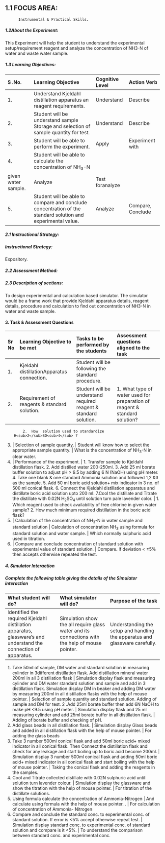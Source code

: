   ## 1.1 FOCUS AREA: 
          Instrumental & Practical Skills.

<h5> 1.2About the Experiment:</h5>
        This Experiment will help the student to understand the experimental setup/requirement reagent and analyze the concentration of NH3-N of water and waste water sample.

<h5> 1.3 Learning Objectives:</h5>

S .No. | Learning Objective | Cognitive Level | Action Verb|
:--|:--|:--|:--|
1. | Understand Kjeldahl distillation apparatus an reagent requirements.| Understand| Describe
2. | Student will be understand sample Storage and selection of sample quantity for test. | Understand | Describe
3. | Student will be able to perform the experiment. | Apply | Experiment with
4. | Student will be able to calculate the concentration of NH<sub>3</sub>-N
		given water sample. | Analyze | Test foranalyze
5. | Student will be able to compare and conclude concentration of the standard solution and experimental value. | Analyze | Compare, Conclude
	

<h5>2.1 Instructional Strategy:</h5>

<h5> Instructional Strategy: </h5>
                                          Expository.
<h5>2.2 Assessment Method:</h5>

<h5>2.3 Description of sections:</h5>
    To design experimental and calculation based simulator. The simulator would be a frame work that provide Kjeldahl apparatus details, reagent details, procedure and calculation to find out concentration of NH3-N in water and waste sample.
 
#### 3. Task & Assessment Questions
 
Sr No | Learning Objective to be met | Tasks to be performed by the students | Assessment questions aligned to the task
:--|:--|:--|:--|
1. | Kjeldahl distillationApparatus connection. | Student will be following the standard procedure. |  
2. | Requirement of reagents & standard solution. | Student will be understand required reagent & standard solution. | 1.	What type of water used for preparation of reagent & standard solution?
            2.  How  solution used to standardize
		H<sub>2</sub>SO<sub>4</sub> ?
3. | Selection of sample quantity. | Student will know how to select the appropriate sample quantity. | What is the concentration of NH<sub>3</sub>-N in clear water.
4. | Performance of the experiment. | 1.	Transfer sample to Kjeldahl distillation flask.
            2.	Add distilled water 200-250ml.
            3.	Add 25 ml borate buffer solution to adjust pH > 9.5 by adding 6 N (NaOH) using pH meter.
            4.	Take one blank & one standard Ammonia solution and followed 1,2 &3 as the sample.
            5.	Add 50 ml boric acid solution+ mix indicator in 3 no. of 500 ml conical flask.
            6.	Connect the Kjeldahl distillation apparatus and distillate boric acid solution upto 200 ml.
	    7.Cool the distillate and Titrate the distillate with 0.02N H<sub>2</sub>SO<sub>4</sub> until solution turn pale lavender color. | 1. Which reagent used to check availability of free chlorine in given water sample?
		2. How much minimum required distillation in the boric acid flask?
5. | Calculation of the concentration of NH<sub>3</sub>-N in water sample and standard solution | Calculation of concentration NH<sub>3</sub> using formula for standard solution and water  sample. | Which normally sulphuric acid used  in titration.
6. | Compare and conclude concentration of standard solution with experimental value of standard solution. | Compare. If deviation < ±5%   then accepts otherwise  repeated the test.
<h5>4. Simulator Interaction</h5>
<h5>Complete the following table giving the details of the Simulator interaction</h5>

What student will do? | What simulator will do? | Purpose of the task
:--|:--|:--|
Identified the required Kjeldahl distillation apparatus, glassware’s and understand the connection of apparatus. | Simulation show the all require glass water and its connections with the help of mouse pointer. | Understanding the setup and handling the apparatus and glassware carefully.
1. Take 50ml of sample, DM water and standard solution in measuring cylinder in 3different distillation flask.
Add distillation mineral water 200ml in all 3 distillation flask | Simulation display flask and measuring cylinder and DM water standard solution and sample and add in 3 distillation flask.
Simulation display DM in beaker and adding DM water by measuring 200ml in all distillation flasks with the help of mouse pointer. | Selection of sample quantity and standard solution. Adding of sample  and DM for test.
2 .Add 25ml borate buffer then add 6N NaOH to make pH <9.5 using pH meter. | Simulation display flask and 25 ml measuring cylinder and add 25ml borate buffer in all distillation flask. | Adding of borate buffer and checking of pH.
3. Add glass beads in all distillation flask. | Simulation display Glass beads and added in all distillation flask with the help of mouse pointer. | For adding the glass beads
4.  Take 3 number 500ml conical flask and add 50ml boric acid+ mixed indicator in all conical flask. Then Connect the distillation flask and check for any leakage and start boiling up to boric acid become 200ml. | Simulation display 3 number 500ml conical flask and adding 50ml boric acid+ mixed indicator in all conical flask and start boiling with the help of mouse pointer. | Taking the conical flask and adding the reagents in the samples.
5.  Cool and Titrate collected distillate with 0.02N sulphuric acid until solution turn lavender colour. | Simulation display the glassware and show the titration with the help of mouse pointer. | For titration of the distillate solutions.
6. Using formula calculate the concentration of Ammonia-Nitrogen | And calculate using formula with the help of mouse pointer. . | For calculation of concentration of Ammonia- Nitrogen
7. Compare and conclude the standard conc. to experimental conc. of standard solution.
If error is <5% accept otherwise repeat test. | Simulation display standard conc. to experimental conc. of standard solution and compare is it   <5%. | To understand the comparison between standard conc. and experimental conc.
	

	

